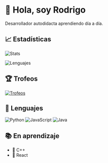 # 👋 Hola, soy Rodrigo

Desarrollador autodidacta aprendiendo día a día.

## 📈 Estadísticas

![Stats](https://github-readme-stats.vercel.app/api?username=Rodrigo&show_icons=true&theme=tokyonight)

![Lenguajes](https://github-readme-stats.vercel.app/api/top-langs/?username=juan123&layout=compact&theme=tokyonight)

## 🏆 Trofeos

[![Trofeos](https://github-profile-trophy.vercel.app/?username=juan123&theme=tokyonight)](https://github.com/ryo-ma/github-profile-trophy)

## 🚀 Lenguajes

![Python](https://img.shields.io/badge/-Python-3776AB?style=flat&logo=python&logoColor=white)
![JavaScript](https://img.shields.io/badge/-JavaScript-F7DF1E?style=flat&logo=javascript&logoColor=black)
![Java](https://img.shields.io/badge/Java-%23007396.svg?style=for-the-badge&logo=java&logoColor=white)




## 📚 En aprendizaje

- 📌 C++
- 📌 React

